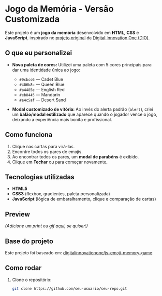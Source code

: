 # Jogo da Memória - Versão Customizada

Este projeto é um **jogo da memória** desenvolvido em **HTML**, **CSS** e **JavaScript**, inspirado no [projeto original](https://github.com/digitalinnovationone/js-emoji-memory-game) da [Digital Innovation One (DIO)](https://www.dio.me/).

## O que eu personalizei

- **Nova paleta de cores:** Utilizei uma paleta com 5 cores principais para dar uma identidade única ao jogo:
  - `#9cbcc6` — Cadet Blue
  - `#406b8c` — Queen Blue
  - `#a4485e` — English Red
  - `#eb8445` — Mandarin
  - `#e4c5af` — Desert Sand

- **Modal customizado de vitória:** Ao invés do alerta padrão (`alert`), criei um **balão/modal estilizado** que aparece quando o jogador vence o jogo, deixando a experiência mais bonita e profissional.

## Como funciona

1. Clique nas cartas para virá-las.
2. Encontre todos os pares de emojis.
3. Ao encontrar todos os pares, um **modal de parabéns** é exibido.
4. Clique em **Fechar** ou para começar novamente.

## Tecnologias utilizadas

- **HTML5**  
- **CSS3** (flexbox, gradientes, paleta personalizada)
- **JavaScript** (lógica de embaralhamento, clique e comparação de cartas)

## Preview

*(Adicione um print ou gif aqui, se quiser!)*

## Base do projeto

Este projeto foi baseado em:
[digitalinnovationone/js-emoji-memory-game](https://github.com/digitalinnovationone/js-emoji-memory-game)

## Como rodar

1. Clone o repositório:
   ```bash
   git clone https://github.com/seu-usuario/seu-repo.git
